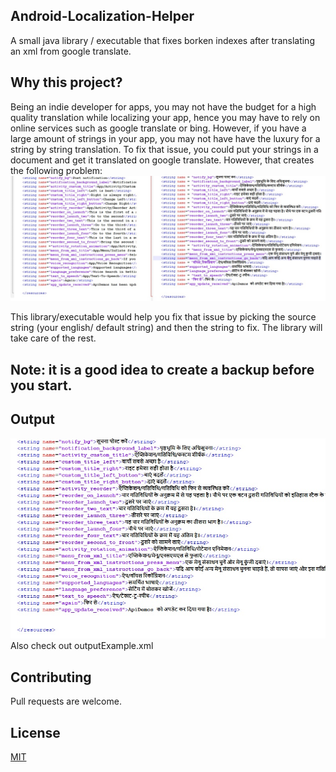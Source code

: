 ## Android-Localization-Helper
A small java library / executable that fixes borken indexes after translating an xml from google translate.

## Why this project?
Being an indie developer for apps, you may not have the budget for a high quality translation while localizing your app, hence you may have to rely on online services such as google translate or bing. However, if you have a large amount of strings in your app, you may not have have the luxury for a string by string translation. To fix that issue, you could put your strings in a document and get it translated on google translate. However, that creates the following problem:
<img src="https://raw.githubusercontent.com/assassinshadow0/Android-Localization-Helper/main/localizationError.jpg">

This library/executable would help you fix that issue by picking the source string (your english/ default string) and then the string to fix. The library will take care of the rest. 

## Note: it is a good idea to create a backup before you start.

## Output
<img src="https://raw.githubusercontent.com/assassinshadow0/Android-Localization-Helper/main/localizationOutput.jpg">
Also check out outputExample.xml

## Contributing
Pull requests are welcome.

## License
[MIT](https://choosealicense.com/licenses/mit/)
